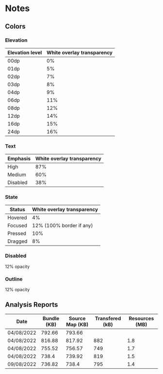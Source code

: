# Notes

## Colors

### Elevation

| Elevation level | White overlay transparency |
|-----------------|----------------------------|
| 00dp            | 0%                         |
| 01dp            | 5%                         |
| 02dp            | 7%                         |
| 03dp            | 8%                         |
| 04dp            | 9%                         |
| 06dp            | 11%                        |
| 08dp            | 12%                        |
| 12dp            | 14%                        |
| 16dp            | 15%                        |
| 24dp            | 16%                        |

### Text

| Emphasis | White overlay transparency |
|----------|----------------------------|
| High     | 87%                        |
| Medium   | 60%                        |
| Disabled | 38%                        |

### State

| Status  | White overlay transparency |
|---------|----------------------------|
| Hovered | 4%                         |
| Focused | 12% (100% border if any)   |
| Pressed | 10%                        |
| Dragged | 8%                         |

### Disabled

12% opacity

### Outline

12% opacity

## Analysis Reports

| Date       | Bundle (KB) | Source Map (KB) | Transfered (kB) | Resources (MB) |
|------------|-------------|-----------------|-----------------|----------------|
| 04/08/2022 | 792.66      | 793.66          |                 |                |
| 04/08/2022 | 816.88      | 817.92          | 882             | 1.8            |
| 04/08/2022 | 755.52      | 756.57          | 749             | 1.7            |
| 04/08/2022 | 738.4       | 739.92          | 819             | 1.5            |
| 09/08/2022 | 736.82      | 738.4           | 795             | 1.4            |
